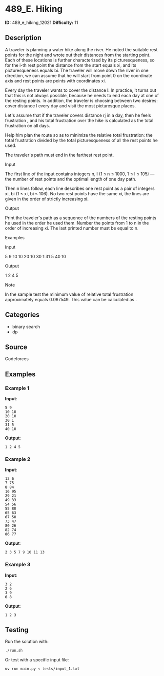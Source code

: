 # 489_E. Hiking

**ID:** 489_e_hiking_12021
**Difficulty:** 11

## Description

A traveler is planning a water hike along the river. He noted the suitable rest points for the night and wrote out their distances from the starting point. Each of these locations is further characterized by its picturesqueness, so for the i-th rest point the distance from the start equals xi, and its picturesqueness equals bi. The traveler will move down the river in one direction, we can assume that he will start from point 0 on the coordinate axis and rest points are points with coordinates xi.

Every day the traveler wants to cover the distance l. In practice, it turns out that this is not always possible, because he needs to end each day at one of the resting points. In addition, the traveler is choosing between two desires: cover distance l every day and visit the most picturesque places.

Let's assume that if the traveler covers distance rj in a day, then he feels frustration <image>, and his total frustration over the hike is calculated as the total frustration on all days.

Help him plan the route so as to minimize the relative total frustration: the total frustration divided by the total picturesqueness of all the rest points he used.

The traveler's path must end in the farthest rest point.

Input

The first line of the input contains integers n, l (1 ≤ n ≤ 1000, 1 ≤ l ≤ 105) — the number of rest points and the optimal length of one day path.

Then n lines follow, each line describes one rest point as a pair of integers xi, bi (1 ≤ xi, bi ≤ 106). No two rest points have the same xi, the lines are given in the order of strictly increasing xi.

Output

Print the traveler's path as a sequence of the numbers of the resting points he used in the order he used them. Number the points from 1 to n in the order of increasing xi. The last printed number must be equal to n.

Examples

Input

5 9
10 10
20 10
30 1
31 5
40 10


Output

1 2 4 5

Note

In the sample test the minimum value of relative total frustration approximately equals 0.097549. This value can be calculated as <image>.

## Categories

- binary search
- dp

## Source

Codeforces

## Examples

### Example 1

**Input**:
```
5 9
10 10
20 10
30 1
31 5
40 10
```

**Output**:
```
1 2 4 5
```

### Example 2

**Input**:
```
13 6
7 75
8 84
16 95
29 21
49 33
54 56
55 80
65 63
67 50
73 47
80 26
82 74
86 77
```

**Output**:
```
2 3 5 7 9 10 11 13
```

### Example 3

**Input**:
```
3 2
2 6
3 9
6 8
```

**Output**:
```
1 2 3
```


## Testing

Run the solution with:

```bash
./run.sh
```

Or test with a specific input file:

```bash
uv run main.py < tests/input_1.txt
```
